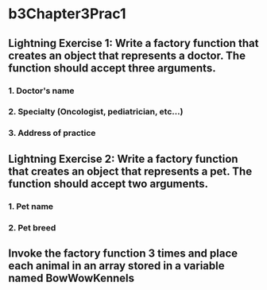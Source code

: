 # b3Chapter3Prac1

## Lightning Exercise 1: Write a factory function that creates an object that represents a doctor. The function should accept three arguments.

### 1. Doctor's name 
### 2. Specialty (Oncologist, pediatrician, etc...)
### 3. Address of practice

## Lightning Exercise 2: Write a factory function that creates an object that represents a pet. The function should accept two arguments.

### 1. Pet name
### 2. Pet breed

## Invoke the factory function 3 times and place each animal in an array stored in a variable named BowWowKennels
